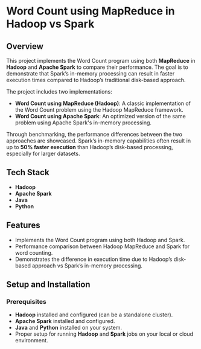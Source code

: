 # Word Count using MapReduce in Hadoop vs Spark

## Overview
This project implements the Word Count program using both **MapReduce** in **Hadoop** and **Apache Spark** to compare their performance. The goal is to demonstrate that Spark’s in-memory processing can result in faster execution times compared to Hadoop’s traditional disk-based approach.

The project includes two implementations:
- **Word Count using MapReduce (Hadoop)**: A classic implementation of the Word Count problem using the Hadoop MapReduce framework.
- **Word Count using Apache Spark**: An optimized version of the same problem using Apache Spark's in-memory processing.

Through benchmarking, the performance differences between the two approaches are showcased. Spark’s in-memory capabilities often result in up to **50% faster execution** than Hadoop’s disk-based processing, especially for larger datasets.

## Tech Stack
- **Hadoop**
- **Apache Spark**
- **Java**
- **Python**

## Features
- Implements the Word Count program using both Hadoop and Spark.
- Performance comparison between Hadoop MapReduce and Spark for word counting.
- Demonstrates the difference in execution time due to Hadoop’s disk-based approach vs Spark’s in-memory processing.

## Setup and Installation

### Prerequisites
- **Hadoop** installed and configured (can be a standalone cluster).
- **Apache Spark** installed and configured.
- **Java** and **Python** installed on your system.
- Proper setup for running **Hadoop** and **Spark** jobs on your local or cloud environment.


